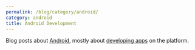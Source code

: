 ```yaml
---
permalink: /blog/category/android/
category: android
title: Android Development
---
```


Blog posts about [Android](http://www.android.com/), mostly about [developing apps](http://developer.android.com/guide/index.html) on the platform.
